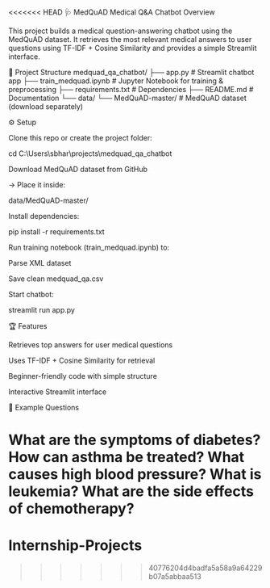 <<<<<<< HEAD
🩺 MedQuAD Medical Q&A Chatbot
Overview

This project builds a medical question-answering chatbot using the MedQuAD dataset.
It retrieves the most relevant medical answers to user questions using TF-IDF + Cosine Similarity and provides a simple Streamlit interface.

📂 Project Structure
medquad_qa_chatbot/
├── app.py                 # Streamlit chatbot app
├── train_medquad.ipynb    # Jupyter Notebook for training & preprocessing
├── requirements.txt       # Dependencies
├── README.md              # Documentation
└── data/
    └── MedQuAD-master/    # MedQuAD dataset (download separately)

⚙️ Setup

Clone this repo or create the project folder:

cd C:\Users\sbhar\projects\medquad_qa_chatbot

Download MedQuAD dataset from GitHub

→ Place it inside:

data/MedQuAD-master/


Install dependencies:

pip install -r requirements.txt


Run training notebook (train_medquad.ipynb) to:

Parse XML dataset

Save clean medquad_qa.csv

Start chatbot:

streamlit run app.py

🏆 Features

Retrieves top answers for user medical questions

Uses TF-IDF + Cosine Similarity for retrieval

Beginner-friendly code with simple structure

Interactive Streamlit interface

💬 Example Questions

What are the symptoms of diabetes?
How can asthma be treated?
What causes high blood pressure?
What is leukemia?
What are the side effects of chemotherapy?
=======
# Internship-Projects
>>>>>>> 40776204d4badfa5a58a9a64229b07a5abbaa513
